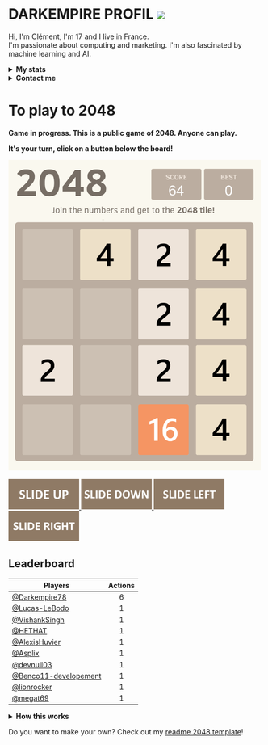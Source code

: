 # DARKEMPIRE PROFIL  <img src="https://media3.giphy.com/media/jqHmOFjIb9KV09DOPB/giphy.gif" width="50">

Hi, I'm Clément, I'm 17 and I live in France.
<br>
I'm passionate about computing and marketing. I'm also fascinated by machine learning and AI.
<br>

<!-- Stats -->
<details><summary><b>My stats</b></summary>
    <img alt = "GitHub Stats" src="https://github-readme-stats.vercel.app/api?username=Darkempire78&show_icons=true&hide=issues&icon_color=000000&hide_border=true&title_color=5391FE&text_color=555">

  [![trophy](https://github-profile-trophy.vercel.app/?username=Darkempire78)](https://github.com/ryo-ma/github-profile-trophy)

   <img alt = "Top Language" src="https://github-readme-stats.vercel.app/api/top-langs/?username=Darkempire78&hide=html,&hide_border=true&title_color=5391FE&text_color=555&layout=compact">
    <!-- ![Darkempire's wakatime stats](https://github-readme-stats.vercel.app/api/wakatime?username=Darkempire78)](https://github.com/anuraghazra/github-readme-stats) -->
</details>


<!-- Contact me -->
<details><summary><b>Contact me</b></summary>
    <ul>
        <li><strong>Discord :</strong> <code>Darkempire#8245</code></li>
        <li><strong>Twitter :</strong> <code>@Im_Darkempire</code></li>
    </ul>
</details>


# To play to 2048

**Game in progress. This is a public game of 2048. Anyone can play.**

**It's your turn, click on a button below the board!**

<!-- 2048GameBoard -->
<img src="https://github.com/Darkempire78/Darkempire78/blob/main/Data/gameboard.png" width="500"/>
<!-- 2048GameBoard -->

<!-- 2048GameActions -->
<a href="https://github.com/Darkempire78/Darkempire78/issues/new?title=2048|slideUp&body=Just+push+'Submit+new+issue'.+You+don't+need+to+do+anything+else."> <img src="Assets/slideUp.png"/> </a> <a href="https://github.com/Darkempire78/Darkempire78/issues/new?title=2048|slideDown&body=Just+push+'Submit+new+issue'.+You+don't+need+to+do+anything+else."> <img src="Assets/slideDown.png"/> </a> <a href="https://github.com/Darkempire78/Darkempire78/issues/new?title=2048|slideLeft&body=Just+push+'Submit+new+issue'.+You+don't+need+to+do+anything+else."> <img src="Assets/slideLeft.png"/> </a> <a href="https://github.com/Darkempire78/Darkempire78/issues/new?title=2048|slideRight&body=Just+push+'Submit+new+issue'.+You+don't+need+to+do+anything+else."> <img src="Assets/slideRight.png"/> </a>
<!-- 2048GameActions -->

## Leaderboard

<!-- 2048Ranking -->
| Players | Actions |
|---------------|:---------:|
| [@Darkempire78](https://github.com/Darkempire78) | 6 |
| [@Lucas-LeBodo](https://github.com/Lucas-LeBodo) | 1 |
| [@VishankSingh](https://github.com/VishankSingh) | 1 |
| [@HETHAT](https://github.com/HETHAT) | 1 |
| [@AlexisHuvier](https://github.com/AlexisHuvier) | 1 |
| [@Asplix](https://github.com/Asplix) | 1 |
| [@devnull03](https://github.com/devnull03) | 1 |
| [@Benco11-developement](https://github.com/Benco11-developement) | 1 |
| [@lionrocker](https://github.com/lionrocker) | 1 |
| [@megat69](https://github.com/megat69) | 1 |
<!-- 2048Ranking -->

<details><summary><b>How this works</b></summary>
When you click a button, it opens a GitHub Issue with the required pre-populated text. Just push "Create New Issue". That will trigger a GitHub Actions workflow that'll update my GitHub Profile README.md with the new state of the gameboard.
</details>

Do you want to make your own? Check out my [readme 2048 template](https://github.com/Darkempire78/Readme-2048)!
